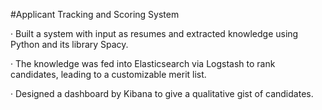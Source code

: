 #Applicant Tracking and Scoring System


·	Built a system with input as resumes and extracted knowledge using Python and its library Spacy. 

·	The knowledge was fed into Elasticsearch via Logstash to rank candidates, leading to a customizable merit list.

·	Designed a dashboard by Kibana to give a qualitative gist of candidates.

